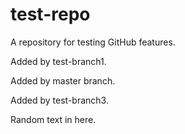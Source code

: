 test-repo
=========

A repository for testing GitHub features.

Added by test-branch1.

Added by master branch.

Added by test-branch3.

Random text in here.
